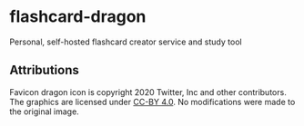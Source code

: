 # flashcard-dragon

Personal, self-hosted flashcard creator service and study tool

## Attributions

Favicon dragon icon is copyright 2020 Twitter, Inc and other contributors. The graphics are licensed under [CC-BY 4.0](https://creativecommons.org/licenses/by/4.0/). No modifications were made to the original image.
